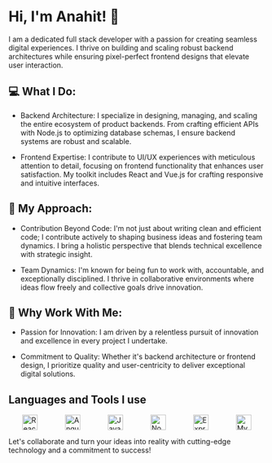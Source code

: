 # Hi, I'm Anahit! 👋

I am a dedicated full stack developer with a passion for creating seamless digital experiences. I thrive on building and scaling robust backend architectures while ensuring pixel-perfect frontend designs that elevate user interaction.

## 💻 What I Do:

- Backend Architecture: I specialize in designing, managing, and scaling the entire ecosystem of product backends. From crafting efficient APIs with Node.js to optimizing database schemas, I ensure backend systems are robust and scalable.

- Frontend Expertise: I contribute to UI/UX experiences with meticulous attention to detail, focusing on frontend functionality that enhances user satisfaction. My toolkit includes React and Vue.js for crafting responsive and intuitive interfaces.

## 🚀 My Approach:

- Contribution Beyond Code: I'm not just about writing clean and efficient code; I contribute actively to shaping business ideas and fostering team dynamics. I bring a holistic perspective that blends technical excellence with strategic insight.

- Team Dynamics: I'm known for being fun to work with, accountable, and exceptionally disciplined. I thrive in collaborative environments where ideas flow freely and collective goals drive innovation.

## 🌟 Why Work With Me:

- Passion for Innovation: I am driven by a relentless pursuit of innovation and excellence in every project I undertake.

- Commitment to Quality: Whether it's backend architecture or frontend design, I prioritize quality and user-centricity to deliver exceptional digital solutions.

## Languages and Tools I use

<div style="display: flex; justify-content: space-around; align-items: center; width: 100%;">
    <!-- React -->
    <img src="https://upload.wikimedia.org/wikipedia/commons/a/a7/React-icon.svg" alt="React" width="30" height="30"/>
 <!-- Angular -->
    <img src="https://angular.io/assets/images/logos/angular/angular.svg" alt="Angular" width="30" height="30"/>
 <!-- JavaScript -->
    <img src="https://upload.wikimedia.org/wikipedia/commons/6/6a/JavaScript-logo.png" alt="JavaScript" width="30" height="30"/>
<!-- Node.js -->
    <img src="https://upload.wikimedia.org/wikipedia/commons/d/d9/Node.js_logo.svg" alt="Node.js" width="30" height="30"/>
<!-- Express.js -->
    <img src="https://upload.wikimedia.org/wikipedia/commons/6/64/Expressjs.png" alt="Express.js" width="30" height="30"/>
<!-- MySQL -->
    <img src="https://upload.wikimedia.org/wikipedia/en/d/dd/MySQL_logo.svg" alt="MySQL" width="30" height="30"/>
</div>



Let's collaborate and turn your ideas into reality with cutting-edge technology and a commitment to success!
